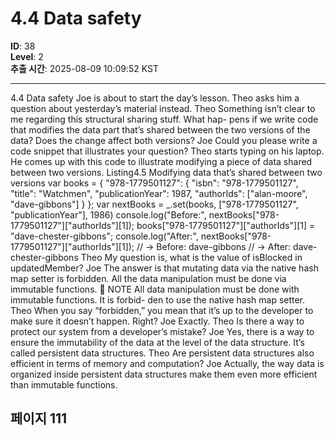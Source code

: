 # 4.4 Data safety

**ID**: 38  
**Level**: 2  
**추출 시간**: 2025-08-09 10:09:52 KST

---

4.4 Data safety
Joe is about to start the day’s lesson. Theo asks him a question about yesterday’s material
instead.
Theo Something isn’t clear to me regarding this structural sharing stuff. What hap-
pens if we write code that modifies the data part that’s shared between the two
versions of the data? Does the change affect both versions?
Joe Could you please write a code snippet that illustrates your question?
Theo starts typing on his laptop. He comes up with this code to illustrate modifying a piece
of data shared between two versions.
Listing4.5 Modifying data that’s shared between two versions
var books = {
"978-1779501127": {
"isbn": "978-1779501127",
"title": "Watchmen",
"publicationYear": 1987,
"authorIds": ["alan-moore",
"dave-gibbons"]
}
};
var nextBooks = _.set(books, ["978-1779501127", "publicationYear"], 1986)
console.log("Before:", nextBooks["978-1779501127"]["authorIds"][1]);
books["978-1779501127"]["authorIds"][1] = "dave-chester-gibbons";
console.log("After:", nextBooks["978-1779501127"]["authorIds"][1]);
// → Before: dave-gibbons
// → After: dave-chester-gibbons
Theo My question is, what is the value of isBlocked in updatedMember?
Joe The answer is that mutating data via the native hash map setter is forbidden.
All the data manipulation must be done via immutable functions.
 NOTE All data manipulation must be done with immutable functions. It is forbid-
den to use the native hash map setter.
Theo When you say “forbidden,” you mean that it’s up to the developer to make sure
it doesn’t happen. Right?
Joe Exactly.
Theo Is there a way to protect our system from a developer’s mistake?
Joe Yes, there is a way to ensure the immutability of the data at the level of the data
structure. It’s called persistent data structures.
Theo Are persistent data structures also efficient in terms of memory and computation?
Joe Actually, the way data is organized inside persistent data structures make them
even more efficient than immutable functions.

## 페이지 111


